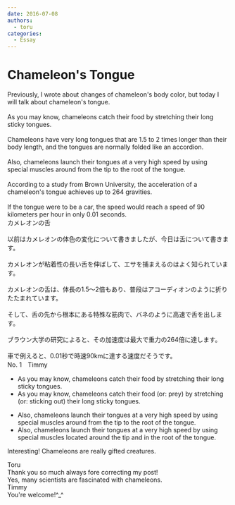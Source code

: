 ```yaml
---
date: 2016-07-08
authors:
  - toru
categories:
  - Essay
---
```


<h1 id="subject_show">Chameleon's Tongue</h1>
<div class="date" hidden>Jul 8, 2016 20:32</div>
<div id="post"><div id="body_show_ori">
Previously, I wrote about changes of chameleon's body color, but today I will talk about chameleon's tongue.<br/><br/>As you may know, chameleons catch their food by stretching their long sticky tongues.<br/><br/>Chameleons have very long tongues that are 1.5 to 2 times longer than their body length, and the tongues are normally folded like an accordion.<br/><br/>Also, chameleons launch their tongues at a very high speed by using special muscles around from the tip to the root of the tongue.<br/><br/>According to a study from Brown University, the acceleration of a chameleon's tongue achieves up to 264 gravities.<br/><br/>If the tongue were to be a car, the speed would reach a speed of 90 kilometers per hour in only 0.01 seconds.
</div></div>

<!-- more -->

<div id="post_ja"><div id="body_show_mo">
カメレオンの舌<br/><br/>以前はカメレオンの体色の変化について書きましたが、今日は舌について書きます。<br/><br/>カメレオンが粘着性の長い舌を伸ばして、エサを捕まえるのはよく知られています。<br/><br/>カメレオンの舌は、体長の1.5～2倍もあり、普段はアコーディオンのように折りたたまれています。<br/><br/>そして、舌の先から根本にある特殊な筋肉で、バネのように高速で舌を出します。<br/><br/>ブラウン大学の研究によると、その加速度は最大で重力の264倍に達します。<br/><br/>車で例えると、0.01秒で時速90kmに達する速度だそうです。
</div></div>
<div id="block"><div class="first_name"> No. 1　<span class="just_name">Timmy</span></div><div id="block2">
<ul class="correction_field">
<li class="incorrect">As you may know, chameleons catch their food by stretching their long sticky tongues.</li>
<li class="corrected correct">
As you may know, chameleons catch their food (or: <span class="f_blue">prey</span>) by stretching (or: <span class="f_blue">sticking out</span>) their long sticky tongues.
</li>
</ul>
<ul class="correction_field">
<li class="incorrect">Also, chameleons launch their tongues at a very high speed by using special muscles around from the tip to the root of the tongue.</li>
<li class="corrected correct">
Also, chameleons launch their tongues at a very high speed by using special muscles <span class="f_blue">located</span> around the tip <span class="f_blue">and in</span> the root of the tongue.
</li>
</ul>
<p class="comment_small">
 Interesting! Chameleons are really gifted creatures.
</p>

</div><div class="name"><span class="just_name">Toru</span><br>
Thank you so much always fore correcting my post!<br/>Yes, many scientists are fascinated with chameleons.
</div>
<div class="name"><span class="just_name">Timmy</span><br>
You're welcome!^_^
</div>
</div>
